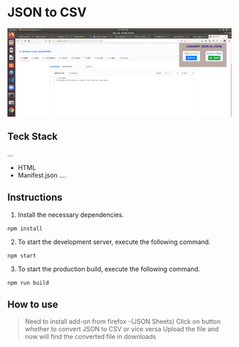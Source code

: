 

# JSON to CSV

![alt text](https://github.com/lalithakunchala/jsonToCSv/blob/master/extension.png "Home Screenshot")

## Teck Stack
...

* HTML
* Manifest.json
....

## Instructions 

1. Install the necessary dependencies.

```
npm install
```

2. To start the development server, execute the following command.

```
npm start
```

3. To start the production build, execute the following command.

```
npm run build
```
## How to use

> Need to install add-on from firefox -(JSON Sheets)
> Click on button whether to convert JSON to CSV or vice versa
> Upload the file and now will find the converted file in downloads




